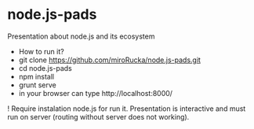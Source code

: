 node.js-pads
============

Presentation about node.js and its ecosystem
- How to run it?
- git clone https://github.com/miroRucka/node.js-pads.git
- cd node.js-pads
- npm install
- grunt serve
- in your browser can type http://localhost:8000/

! Require instalation node.js for run it. Presentation is interactive and must run on server (routing without server does not working).
